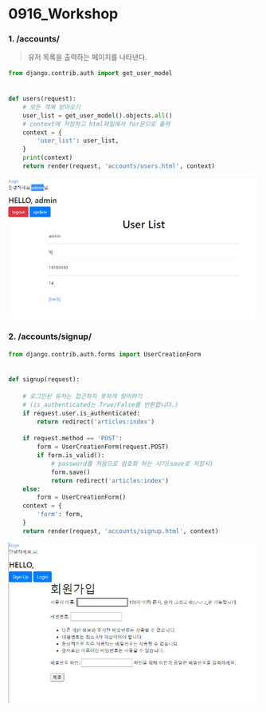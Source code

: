 # 0916_Workshop

### 1. /accounts/

> 유저 목록을 출력하는 페이지를 나타낸다.

```python
from django.contrib.auth import get_user_model


def users(request):
    # 모든 객체 받아오기
    user_list = get_user_model().objects.all()
    # context에 저장하고 html파일에서 for문으로 출력
    context = {
        'user_list': user_list,
    }
    print(context)
    return render(request, 'accounts/users.html', context)

```

![](0916_Workshop.assets/캡처.PNG)

### 2. /accounts/signup/

```python
from django.contrib.auth.forms import UserCreationForm


def signup(request):

    # 로그인된 유저는 접근하지 못하게 방어하기
    # (is_authenticated는 True/False를 반환합니다.)
    if request.user.is_authenticated:
        return redirect('articles:index')

    if request.method == 'POST':
        form = UserCreationForm(request.POST)
        if form.is_valid():
            # password를 처음으로 암호화 하는 시기(save로 저장시)
            form.save()
            return redirect('articles:index')
    else:
        form = UserCreationForm()    
    context = {
        'form': form,
    }
    return render(request, 'accounts/signup.html', context)
```

![](0916_Workshop.assets/1.PNG)